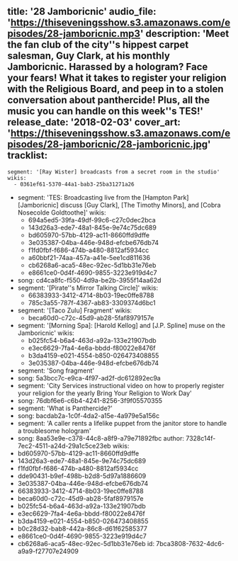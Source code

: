 title: '28 Jamboricnic'
audio_file: 'https://thiseveningsshow.s3.amazonaws.com/episodes/28-jamboricnic.mp3'
description: 'Meet the fan club of the city''s hippest carpet salesman, Guy Clark, at his monthly Jamboricnic. Harassed by a hologram? Face your fears! What it takes to register your religion with the Religious Board, and peep in to a stolen conversation about panthercide! Plus, all the music you can handle on this week''s TES!'
release_date: '2018-02-03'
cover_art: 'https://thiseveningsshow.s3.amazonaws.com/episodes/28-jamboricnic/28-jamboricnic.jpg'
tracklist:
  -
    segment: '[Ray Wister] broadcasts from a secret room in the studio'
    wikis:
      - 0361ef61-5370-44a1-bab3-25ba31271a26
  -
    segment: 'TES: Broadcasting live from the [Hampton Park] [Jamboricnic] discuss [Guy Clark], [The Timothy Minors], and [Cobra Nosecolde Goldtoothe]'
    wikis:
      - 694a5ed5-39fa-49df-99c6-c27c0dec2bca
      - 143d26a3-ede7-48a1-845e-9e74c75dc689
      - bd605970-57bb-4129-ac11-8660ffd9dffe
      - 3e035387-04ba-446e-948d-efcbe676db74
      - f1fd0fbf-f686-474b-a480-8812af5934cc
      - a60bbf21-74aa-457a-a41e-5ee1cd811636
      - cb6268a6-aca5-48ec-92ec-5d1bb31e76eb
      - e8661ce0-0d4f-4690-9855-3223e919d4c7
  -
    song: cd4ca8fc-f550-4d9a-be2b-3955f14aa62d
  -
    segment: '[Pirate''s Mirror Talking Circle]'
    wikis:
      - 66383933-3412-4714-8b03-19ec0ffe8788
      - 785c3a55-787f-4367-ab83-3309374d6bc1
  -
    segment: '[Taco Zulu] Fragment'
    wikis:
      - beca60d0-c72c-45d9-ab28-5faf8979157e
  -
    segment: '[Morning Spa]: [Harold Kellog] and [J.P. Spline] muse on the Jamboricnic'
    wikis:
      - b025fc54-b6a4-463d-a92a-133e21907bdb
      - e3ec6629-7fa4-4e6a-bbdd-f80022e8476f
      - b3da4159-e021-4554-b850-026473408855
      - 3e035387-04ba-446e-948d-efcbe676db74
  -
    segment: 'Song fragment'
  -
    song: 5a3bcc7c-e9ca-4f97-ad2f-dc612892ec9a
  -
    segment: 'City Services instructional video on how to properly register your religion for the yearly Bring Your Religion to Work Day'
  -
    song: 76dbf6e6-c6b4-4241-8256-3f9f05570355
  -
    segment: 'What is Panthercide?'
  -
    song: bacdab2a-1c0f-4da2-a15e-4a979e5a156c
  -
    segment: 'A caller rents a lifelike puppet from the janitor store to handle a troublesome hologram'
  -
    song: 8aa53e9e-c378-44c8-a8f9-a79e71892fbc
author: 7328c14f-7ec2-4511-a24d-29a1c5ce23eb
wikis:
  - bd605970-57bb-4129-ac11-8660ffd9dffe
  - 143d26a3-ede7-48a1-845e-9e74c75dc689
  - f1fd0fbf-f686-474b-a480-8812af5934cc
  - dde90431-b9ef-498b-b2d8-5d97a1886609
  - 3e035387-04ba-446e-948d-efcbe676db74
  - 66383933-3412-4714-8b03-19ec0ffe8788
  - beca60d0-c72c-45d9-ab28-5faf8979157e
  - b025fc54-b6a4-463d-a92a-133e21907bdb
  - e3ec6629-7fa4-4e6a-bbdd-f80022e8476f
  - b3da4159-e021-4554-b850-026473408855
  - b0c28d32-bab8-442a-86c8-d61f62585377
  - e8661ce0-0d4f-4690-9855-3223e919d4c7
  - cb6268a6-aca5-48ec-92ec-5d1bb31e76eb
id: 7bca3808-7632-4dc6-a9a9-f27707e24909
